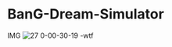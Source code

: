 # BanG-Dream-Simulator

IMG
![27 0-00-30-19 -wtf](https://user-images.githubusercontent.com/40117823/41191331-ca0bb3c0-6c28-11e8-88f5-aa694274d7d3.png)

